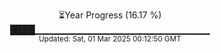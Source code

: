 <p align="center">
⏳Year Progress (16.17 %)<br>
████▁▁▁▁▁▁▁▁▁▁▁▁▁▁▁▁▁▁▁▁▁▁▁▁▁▁ <br>
<sub>Updated: Sat, 01 Mar 2025 00:12:50 GMT</sub>
</p>


